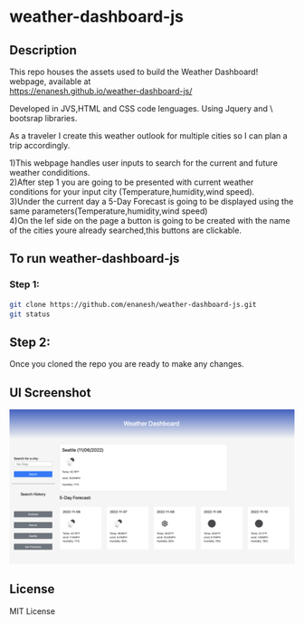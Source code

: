# weather-dashboard-js

## Description

This repo houses the assets used to build the Weather Dashboard! webpage, available at  
https://enanesh.github.io/weather-dashboard-js/

Developed in JVS,HTML and CSS code lenguages. Using Jquery and \ bootsrap libraries. 

As a traveler I create this weather outlook for multiple cities so I can plan a trip accordingly.




1)This webpage handles user inputs to search for the current and future weather condiditions.
<br>
2)After step 1 you are going to be presented with current weather conditions for  your input city (Temperature,humidity,wind speed).
<br>
3)Under the current day a 5-Day Forecast is going to be displayed using the same parameters(Temperature,humidity,wind speed)
<br>
4)On the lef side on the page a button is going to be created with the name of the cities youre already searched,this buttons are clickable.







## To run weather-dashboard-js
 
### Step 1:

```sh
git clone https://github.com/enanesh/weather-dashboard-js.git
git status 
```

## Step 2:
Once you cloned the repo you are ready to make any changes.

## UI Screenshot


![Screenshot](https://github.com/enanesh/weather-dashboard-js/blob/main/assets/Screenshot%20Dev.png?raw=true)





## License

MIT License 

    
